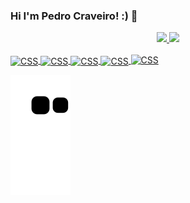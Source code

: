 ### Hi I'm Pedro Craveiro! :) 🌱

<div align="center"> <!-- Imagens -->
  <a href="https://github.com/pecraveiro">
  <img height="180em" src="https://github-readme-stats.vercel.app/api?username=pecraveiro&show_icons=true&theme=graywhite&include_all_commits=true&count_private=true"/>
  <img height="180em" src="https://github-readme-stats.vercel.app/api/top-langs/?username=pecraveiro&layout=compact&langs_count=7&theme=graywhite"/>
</div><br>
  
<div style="display: inline_block">
<img align="center" alt="CSS" height="30" width="40" <img src="https://cdn.jsdelivr.net/gh/devicons/devicon/icons/css3/css3-original.svg"/>
<img align="center" alt="CSS" height="30" width="40" <img src="https://cdn.jsdelivr.net/gh/devicons/devicon/icons/html5/html5-original.svg"/>
<img align="center" alt="CSS" height="30" width="40" <img src="https://cdn.jsdelivr.net/gh/devicons/devicon/icons/cplusplus/cplusplus-original.svg"/>
<img align="center" alt="CSS" height="30" width="40" <img src="https://cdn.jsdelivr.net/gh/devicons/devicon/icons/c/c-original.svg"/>
<img align="justify-center" alt="CSS" height="30" width="40" <img src="https://cdn.jsdelivr.net/gh/devicons/devicon/icons/canva/canva-original.svg"/> 
</div>  
 
![Snake animation](https://github.com/pecraveiro/pecraveiro/blob/output/github-contribution-grid-snake.svg)
